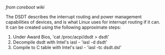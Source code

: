_from coreboot wiki_

The DSDT describes the interrupt routing and power management capabilities of devices, and is what Linux uses for interrupt routing if it can. It can be created using the following approximate steps:

  1. Under Award Bios, 'cat /proc/acpi/dsdt > dsdt'
  1. Decompile dsdt with Intel's iasl - 'iasl -d dsdt'
  1. Compile to C table with Intel's iasl - 'iasl -tc dsdt.dsl'
